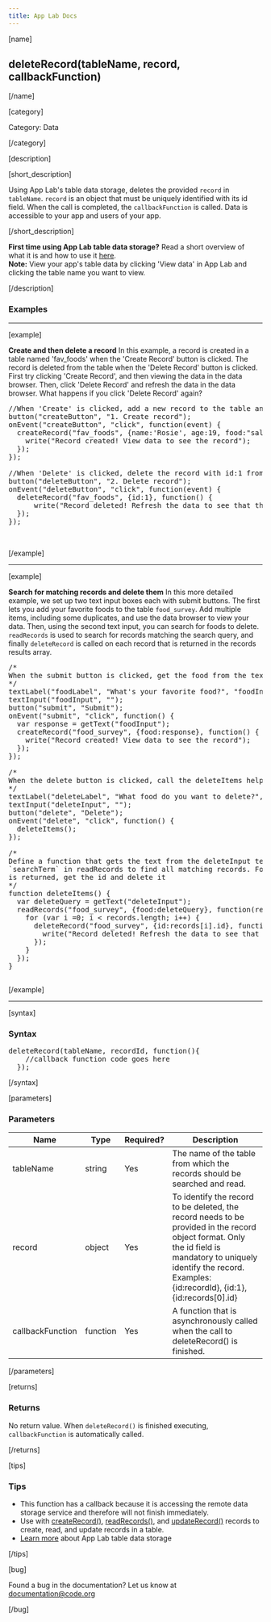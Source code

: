 ```yaml
---
title: App Lab Docs
---
```


[name]

## deleteRecord(tableName, record, callbackFunction)

[/name]


[category]

Category: Data

[/category]

[description]

[short_description]

Using App Lab's table data storage, deletes the provided `record` in `tableName`. `record` is an object that must be uniquely identified with its id field. When the call is completed, the `callbackFunction` is called. Data is accessible to your app and users of your app.

[/short_description]

**First time using App Lab table data storage?** Read a short overview of what it is and how to use it [here](/applab/docs/tabledatastorage).  
**Note:** View your app's table data by clicking 'View data' in App Lab and clicking the table name you want to view.

[/description]

### Examples
____________________________________________________

[example]

**Create and then delete a record** In this example, a record is created in a table named 'fav_foods' when the 'Create Record' button is clicked. The record is deleted from the table when the 'Delete Record' button is clicked. First try clicking 'Create Record', and then viewing the data in the data browser. Then, click 'Delete Record' and refresh the data in the data browser. What happens if you click 'Delete Record' again?

<pre>
//When 'Create' is clicked, add a new record to the table and write a confirmation to the display
button("createButton", "1. Create record");
onEvent("createButton", "click", function(event) {
  createRecord("fav_foods", {name:'Rosie', age:19, food:"salad"}, function() {
    write("Record created! View data to see the record");
  });
});

//When 'Delete' is clicked, delete the record with id:1 from the table and write to the display
button("deleteButton", "2. Delete record");
onEvent("deleteButton", "click", function(event) {
  deleteRecord("fav_foods", {id:1}, function() {
      write("Record deleted! Refresh the data to see that the record doesn't exist");
  });
});


</pre>

[/example]

____________________________________________________

[example]

**Search for matching records and delete them** In this more detailed example, we set up two text input boxes each with submit buttons.
The first lets you add your favorite foods to the table `food_survey`. Add multiple items, including some duplicates, and use the
data browser to view your data. Then, using the second text input, you can search for foods to delete. `readRecords` is used to
search for records matching the search query, and finally `deleteRecord` is called on each record that is returned in the records
results array.

<pre>
/*
When the submit button is clicked, get the food from the text input and store it as a record
*/
textLabel("foodLabel", "What's your favorite food?", "foodInput");
textInput("foodInput", "");
button("submit", "Submit");
onEvent("submit", "click", function() {
  var response = getText("foodInput");
  createRecord("food_survey", {food:response}, function() {
    write("Record created! View data to see the record");
  });
});

/*
When the delete button is clicked, call the deleteItems helper function (defined below)
*/
textLabel("deleteLabel", "What food do you want to delete?", "deleteInput");
textInput("deleteInput", "");
button("delete", "Delete");
onEvent("delete", "click", function() {
  deleteItems();
});

/*
Define a function that gets the text from the deleteInput text input, and uses that as the
`searchTerm` in readRecords to find all matching records. For each record in the array that
is returned, get the id and delete it
*/
function deleteItems() {
  var deleteQuery = getText("deleteInput");
  readRecords("food_survey", {food:deleteQuery}, function(records) {
    for (var i =0; i < records.length; i++) {
      deleteRecord("food_survey", {id:records[i].id}, function() {
        write("Record deleted! Refresh the data to see that the record doesn't exist");
      });
    }
  });
}

</pre>

[/example]

____________________________________________________

[syntax]

### Syntax
<pre>
deleteRecord(tableName, recordId, function(){
    //callback function code goes here
  });
</pre>

[/syntax]

[parameters]

### Parameters

| Name  | Type | Required? | Description |
|-----------------|------|-----------|-------------|
| tableName | string | Yes | The name of the table from which the records should be searched and read. |
| record | object | Yes | To identify the record to be deleted, the record needs to be provided in the record object format. Only the id field is mandatory to uniquely identify the record. Examples: {id:recordId}, {id:1}, {id:records[0].id}
| callbackFunction | function | Yes | A function that is asynchronously called when the call to deleteRecord() is finished.|

[/parameters]

[returns]

### Returns
No return value. When `deleteRecord()` is finished executing, `callbackFunction` is automatically called.

[/returns]

[tips]

### Tips
- This function has a callback because it is accessing the remote data storage service and therefore will not finish immediately.
- Use with [createRecord()](/applab/docs/createRecord), [readRecords()](/applab/docs/readRecords), and [updateRecord()](/applab/docs/updateRecord) records to create, read, and update records in a table.
- [Learn more](/applab/docs/tabledatastorage) about App Lab table data storage

[/tips]

[bug]

Found a bug in the documentation? Let us know at documentation@code.org

[/bug]
